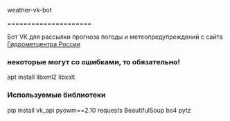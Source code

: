 weather-vk-bot

=====================

Бот VK для рассылки прогноза погоды и метеопредупреждений с сайта [Гидрометцентра России](https://meteoinfo.ru)

###  некоторые могут со ошибками,  то обязательно!

apt install libxml2 libxslt

### Используемые библиотеки

pip install vk_api pyowm==2.10 requests BeautifulSoup bs4 pytz

